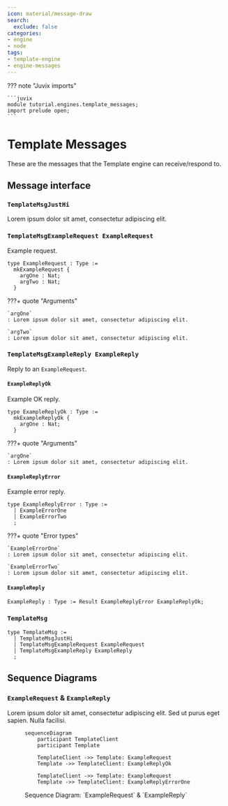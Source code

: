 ```yaml
---
icon: material/message-draw
search:
  exclude: false
categories:
- engine
- node
tags:
- template-engine
- engine-messages
---
```


??? note "Juvix imports"

    ```juvix
    module tutorial.engines.template_messages;
    import prelude open;
    ```

# Template Messages

These are the messages that the Template engine can receive/respond to.

## Message interface

### `TemplateMsgJustHi`

Lorem ipsum dolor sit amet, consectetur adipiscing elit.

### `TemplateMsgExampleRequest ExampleRequest`

Example request.

<!-- --8<-- [start:ExampleRequest] -->
```juvix
type ExampleRequest : Type :=
  mkExampleRequest {
    argOne : Nat;
    argTwo : Nat;
  }
```
<!-- --8<-- [end:ExampleRequest] -->

???+ quote "Arguments"

    `argOne`
    : Lorem ipsum dolor sit amet, consectetur adipiscing elit.

    `argTwo`
    : Lorem ipsum dolor sit amet, consectetur adipiscing elit.

### `TemplateMsgExampleReply ExampleReply`

Reply to an `ExampleRequest`.

#### `ExampleReplyOk`

Example OK reply.

<!-- --8<-- [start:ExampleReplyOk] -->
```juvix
type ExampleReplyOk : Type :=
  mkExampleReplyOk {
    argOne : Nat;
  }
```
<!-- --8<-- [end:ExampleReplyOk] -->

???+ quote "Arguments"

    `argOne`
    : Lorem ipsum dolor sit amet, consectetur adipiscing elit.

#### `ExampleReplyError`

Example error reply.

<!-- --8<-- [start:ExampleReplyError] -->
```juvix
type ExampleReplyError : Type :=
  | ExampleErrorOne
  | ExampleErrorTwo
  ;
```
<!-- --8<-- [end:ExampleReplyError] -->

???+ quote "Error types"

    `ExampleErrorOne`
    : Lorem ipsum dolor sit amet, consectetur adipiscing elit.

    `ExampleErrorTwo`
    : Lorem ipsum dolor sit amet, consectetur adipiscing elit.

#### `ExampleReply`

<!-- --8<-- [start:ExampleReply] -->
```juvix
ExampleReply : Type := Result ExampleReplyError ExampleReplyOk;
```
<!-- --8<-- [end:ExampleReply] -->

### `TemplateMsg`

<!-- --8<-- [start:TemplateMsg] -->
```juvix
type TemplateMsg :=
  | TemplateMsgJustHi
  | TemplateMsgExampleRequest ExampleRequest
  | TemplateMsgExampleReply ExampleReply
  ;
```
<!-- --8<-- [end:TemplateMsg] -->

## Sequence Diagrams

### `ExampleRequest` & `ExampleReply`

Lorem ipsum dolor sit amet, consectetur adipiscing elit.
Sed ut purus eget sapien. Nulla facilisi.

<!-- --8<-- [start:message-sequence-diagram-ExampleRequest] -->
<figure markdown="span">

```mermaid
sequenceDiagram
    participant TemplateClient
    participant Template

    TemplateClient ->> Template: ExampleRequest
    Template ->> TemplateClient: ExampleReplyOk

    TemplateClient ->> Template: ExampleRequest
    Template ->> TemplateClient: ExampleReplyErrorOne
```

<figcaption markdown="span">
Sequence Diagram: `ExampleRequest` & `ExampleReply`
</figcaption>
</figure>
<!-- --8<-- [end:message-sequence-diagram-ExampleRequest] -->


